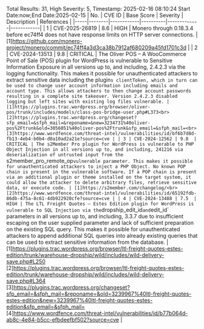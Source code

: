 Total Results: 31, High Severity: 5, Timestamp: 2025-02-16 08:10:24
Start Date:now;End Date:2025-02-15
| No. | CVE ID | Base Score | Severity | Description | References |
|-----|--------|------------|----------|-------------|------------|
| 1 | CVE-2025-26819 | 8.6  | HIGH | Monero through 0.18.3.4 before ec74ff4 does not have response limits on HTTP server connections. | [1]https://github.com/monero-project/monero/commit/ec74ff4a3d3ca38b7912af680209a45fd1701c3d |
| 2 | CVE-2024-13513 | 9.8  | CRITICAL | The Oliver POS – A WooCommerce Point of Sale (POS) plugin for WordPress is vulnerable to Sensitive Information Exposure in all versions up to, and including, 2.4.2.3 via the logging functionality. This makes it possible for unauthenticated attackers to extract sensitive data including the plugin`s clientToken, which in turn can be used to change user account information including emails and account type. This allows attackers to then change account passwords resulting in a complete site takeover. Version 2.4.2.3 disabled logging but left sites with existing log files vulnerable. | [1]https://plugins.trac.wordpress.org/browser/oliver-pos/trunk/includes/models/class-pos-bridge-user.php#L373<br>[2]https://plugins.trac.wordpress.org/changeset?sfp_email=&sfph_mail=&reponame=&new=3234731%40oliver-pos%2Ftrunk&old=3056051%40oliver-pos%2Ftrunk&sfp_email=&sfph_mail=<br>[3]https://www.wordfence.com/threat-intel/vulnerabilities/id/bf6b7d8d-fb13-4eb4-b0b4-d0a10ad2a21e?source=cve |
| 3 | CVE-2024-12562 | 9.8  | CRITICAL | The s2Member Pro plugin for WordPress is vulnerable to PHP Object Injection in all versions up to, and including, 241216 via deserialization of untrusted input from the `s2member_pro_remote_op` vulnerable parameter. This makes it possible for unauthenticated attackers to inject a PHP Object. No known POP chain is present in the vulnerable software. If a POP chain is present via an additional plugin or theme installed on the target system, it could allow the attacker to delete arbitrary files, retrieve sensitive data, or execute code. | [1]https://s2member.com/changelog/<br>[2]https://www.wordfence.com/threat-intel/vulnerabilities/id/65192fdb-86db-475a-8c61-4db922920cfe?source=cve |
| 4 | CVE-2024-13488 | 7.5  | HIGH | The LTL Freight Quotes – Estes Edition plugin for WordPress is vulnerable to SQL Injection via the `dropship_edit_id` and `edit_id` parameters in all versions up to, and including, 3.3.7 due to insufficient escaping on the user supplied parameter and lack of sufficient preparation on the existing SQL query.  This makes it possible for unauthenticated attackers to append additional SQL queries into already existing queries that can be used to extract sensitive information from the database. | [1]https://plugins.trac.wordpress.org/browser/ltl-freight-quotes-estes-edition/trunk/warehouse-dropship/wild/includes/wild-delivery-save.php#L250<br>[2]https://plugins.trac.wordpress.org/browser/ltl-freight-quotes-estes-edition/trunk/warehouse-dropship/wild/includes/wild-delivery-save.php#L364<br>[3]https://plugins.trac.wordpress.org/changeset?sfp_email=&sfph_mail=&reponame=&old=3239967%40ltl-freight-quotes-estes-edition&new=3239967%40ltl-freight-quotes-estes-edition&sfp_email=&sfph_mail=<br>[4]https://www.wordfence.com/threat-intel/vulnerabilities/id/b77b064d-ab8c-4e84-b5cc-efbdeefbf502?source=cve |
